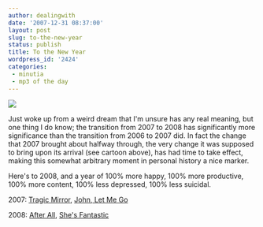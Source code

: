 ```yaml
---
author: dealingwith
date: '2007-12-31 08:37:00'
layout: post
slug: to-the-new-year
status: publish
title: To the New Year
wordpress_id: '2424'
categories:
 - minutia
 - mp3 of the day
---
```


![][1]

Just woke up from a weird dream that I'm unsure has any real meaning, but one
thing I do know; the transition from 2007 to 2008 has significantly more
significance than the transition from 2006 to 2007 did. In fact the change
that 2007 brought about halfway through, the very change it was supposed to
bring upon its arrival (see cartoon above), has had time to take effect,
making this somewhat arbitrary moment in personal history a nice marker.

Here's to 2008, and a year of 100% more happy, 100% more productive, 100% more
content, 100% less depressed, 100% less suicidal.

2007: [Tragic Mirror][2], [John, Let Me Go][3]

2008: [After All][4], [She's Fantastic][5]

   [1]:
http://daniel.iaspiretonothing.com/blog/files/2007/12/chickennewyear2.jpg

   [2]: http://daniel.iaspiretonothing.com/blog/files/2007/12/5%20-%20Tragic%20Mirror.mp3

   [3]: http://daniel.iaspiretonothing.com/blog/files/2007/12/7%20-%20John,%20Let%20Me%20Go.mp3

   [4]:
http://daniel.iaspiretonothing.com/blog/files/2007/12/9%20-%20After%20All.mp3

   [5]: http://daniel.iaspiretonothing.com/blog/files/2007/12/10%20-%20She's%20Fantastic.mp3

